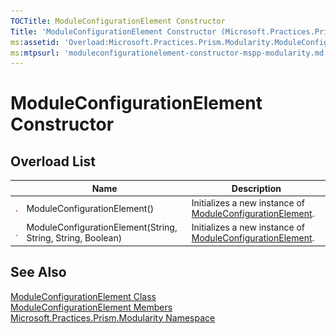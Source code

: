 ```yaml
---
TOCTitle: ModuleConfigurationElement Constructor
Title: 'ModuleConfigurationElement Constructor (Microsoft.Practices.Prism.Modularity)'
ms:assetid: 'Overload:Microsoft.Practices.Prism.Modularity.ModuleConfigurationElement.\#ctor'
ms:mtpsurl: 'moduleconfigurationelement-constructor-mspp-modularity.md'
---
```


# ModuleConfigurationElement Constructor

## Overload List

<table>
<thead>
<tr class="header">
<th> </th>
<th>Name</th>
<th>Description</th>
</tr>
</thead>
<tbody>
<tr class="odd">
<td><img src="/patterns-practices/reference/images/public-method.gif" alt="Public method"/></td>
<td>ModuleConfigurationElement()</td>
<td><div class="summary">
Initializes a new instance of <a href="/patterns-practices/reference/moduleconfigurationelement-class-mspp-modularity" data-raw-source="[ModuleConfigurationElement](/patterns-practices/reference/moduleconfigurationelement-class-mspp-modularity)">ModuleConfigurationElement</a></a>.
</div></td>
</tr>
<tr class="even">
<td><img src="/patterns-practices/reference/images/public-method.gif" alt="Public method"/></td>
<td>ModuleConfigurationElement(String, String, String, Boolean)</a></td>
<td><div class="summary">
Initializes a new instance of <a href="/patterns-practices/reference/moduleconfigurationelement-class-mspp-modularity" data-raw-source="[ModuleConfigurationElement](/patterns-practices/reference/moduleconfigurationelement-class-mspp-modularity)">ModuleConfigurationElement</a></a>.
</div></td>
</tr>
</tbody>
</table>

## See Also

[ModuleConfigurationElement Class](/patterns-practices/reference/moduleconfigurationelement-class-mspp-modularity)  
[ModuleConfigurationElement Members](/patterns-practices/reference/moduleconfigurationelement-members-mspp-modularity)  
[Microsoft.Practices.Prism.Modularity Namespace](/patterns-practices/reference/mspp-modularity-namespace)  
